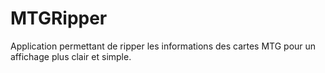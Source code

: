 # MTGRipper
Application permettant de ripper les informations des cartes MTG pour un affichage plus clair et simple.
